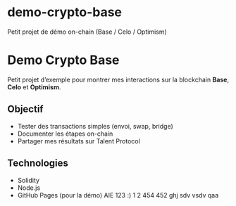 # demo-crypto-base
Petit projet de démo on-chain (Base / Celo / Optimism)
# Demo Crypto Base

Petit projet d’exemple pour montrer mes interactions sur la blockchain **Base**, **Celo** et **Optimism**.

## Objectif
- Tester des transactions simples (envoi, swap, bridge)
- Documenter les étapes on-chain
- Partager mes résultats sur Talent Protocol

## Technologies
- Solidity
- Node.js
- GitHub Pages (pour la démo)
AIE
123
:)
1
2
454
452
ghj
sdv
vsdv
qaa
